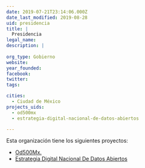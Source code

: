 ```yaml
---
date: 2019-07-21T23:14:06.000Z
date_last_modified: 2019-08-28
uid: presidencia
title: |
  Presidencia
legal_name: 
description: |
  
org_type: Gobierno
website: 
year_founded: 
facebook: 
twitter: 
tags:

cities: 
  - Ciudad de México
projects_uids:
  - od500mx
  - estrategia-digital-nacional-de-datos-abiertos

---
```


Esta organización tiene los siguientes proyectos:

- [Od500Mx.](/proyectos/od500mx)
- [Estrategia Digital Nacional De Datos Abiertos](/proyectos/estrategia-digital-nacional-de-datos-abiertos)
